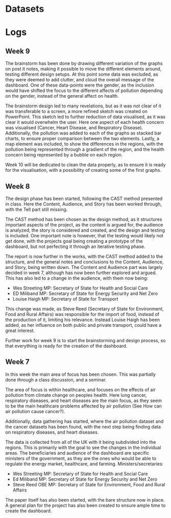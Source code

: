 # Datasets

# Logs
## Week 9
The brainstorm has been done by drawing different variation of the graphs on post it notes, making it possible to move the different elements around, testing different design setups. At this point some data was excluded, as they were deemed to add clutter, and cloud the overall message of the dashboard. One of these data-points were the gender, as the inclusion would have shifted the focus to the different affects of pollution depending on the gender, instead of the general affect on health. 

The brainstorm design led to many revelations, but as it was not clear of it was transferable to a screen, a more refined sketch was created on PowerPoint. This sketch led to further reduction of data visualised, as it was clear it would overwhelm the user. Here one aspect of each health concern was visualised (Cancer, Heart Disease, and Respiratory Disease). Additionally, the pollution was added to each of the graphs as stacked bar charts, to ensure proper comparison between the two elements. Lastly, a map element was included, to show the differences in the regions, with the pollution being represented through a gradient of the region, and the health concern being represented by a bubble on each region. 

Week 10 will be dedicated to clean the data properly, as to ensure it is ready for the visualisation, with a possibility of creating some of the first graphs. 

## Week 8
The design phase has been started, following the CAST method presented in class. Here the Content, Audience, and Story has been worked through, with the Tell part still missing.

The CAST method has been chosen as the design method, as it structures important aspects of the project, as the content is argued for, the audience is analyzed, the story is considered and created, and the design and testing is included.
One important note is however, that the testing would likely not get done, with the projects goal being creating a prototype of the dashboard, but not perfecting it through an iterative testing phase.

The report is now further in the works, with the CAST method added to the structure, and the general notes and conclusions to the Content, Audience, and Story, being written down. 
The Content and Audience part was largely decided in week 7, although has now been further explored and argued. This has also led to a change in the audience, with them now being:
- Wes Streeting MP: Secretary of State for Health and Social Care
- ED Miliband MP: Secretary of State for Energy Security and Net Zero
- Louise Haigh MP: Secretary of State for Transport

This change was made, as Steve Reed (Secretary of State for Environment, Food and Rural Affairs) was responsible for the import of food, instead of the production of it, limiting his relevance. Instead Louise Haigh has been added, as her influence on both public and private transport, could have a great interest.

Further work for week 9 is to start the brainstorming and design process, so that everything is ready for the creation of the dashboard. 


## Week 7
In this week the main area of focus has been chosen. This was partially done through a class discussion, and a seminar.

The area of focus is within healthcare, and focuses on the effects of air pollution from climate change on peoples health.
Here lung cancer, respiratory diseases, and heart diseases are the main focus, as they seem to be the main healthcare problems affected by air pollution (See How can air pollution cause cancer?).

Additionally, data gathering has started, where the air pollution dataset and the cancer datasets has been found, with the next step being finding data on respiratory diseases, and heart diseases.

The data is collected from all of the UK with it being subdivided into the regions. This is primarily with the goal to see the changes in the individual areas.
The beneficiaries and audience of the dashboard are specific ministers of the government, as they are the ones who would be able to regulate the energy market, healthcare, and farming.
Ministers/secretaries:
- Wes Streeting MP: Secretary of State for Health and Social Care
- Ed Miliband MP: Secretary of State for Energy Security and Net Zero
- Steve Reed OBE MP: Secretary of State for Environment, Food and Rural Affairs

The paper itself has also been started, with the bare structure now in place. A general plan for the project has also been created to ensure ample time to create the dashboard. 
